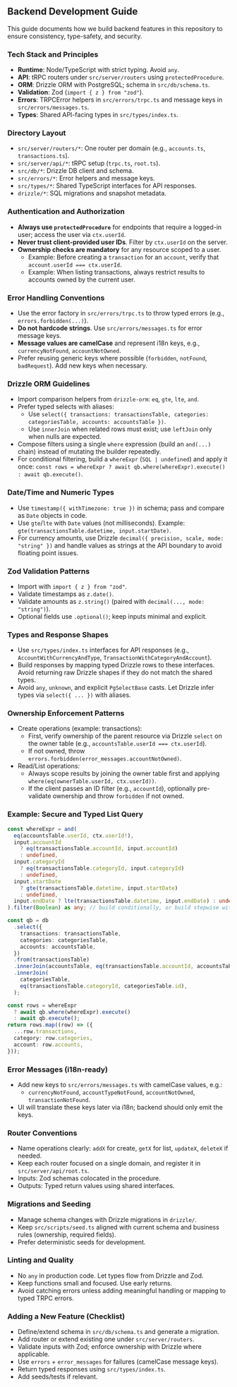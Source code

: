 ## Backend Development Guide

This guide documents how we build backend features in this repository to ensure consistency, type-safety, and security.

### Tech Stack and Principles

- **Runtime**: Node/TypeScript with strict typing. Avoid `any`.
- **API**: tRPC routers under `src/server/routers` using `protectedProcedure`.
- **ORM**: Drizzle ORM with PostgreSQL; schema in `src/db/schema.ts`.
- **Validation**: Zod (`import { z } from "zod"`).
- **Errors**: TRPCError helpers in `src/errors/trpc.ts` and message keys in `src/errors/messages.ts`.
- **Types**: Shared API-facing types in `src/types/index.ts`.

### Directory Layout

- `src/server/routers/*`: One router per domain (e.g., `accounts.ts`, `transactions.ts`).
- `src/server/api/*`: tRPC setup (`trpc.ts`, `root.ts`).
- `src/db/*`: Drizzle DB client and schema.
- `src/errors/*`: Error helpers and message keys.
- `src/types/*`: Shared TypeScript interfaces for API responses.
- `drizzle/*`: SQL migrations and snapshot metadata.

### Authentication and Authorization

- **Always use `protectedProcedure`** for endpoints that require a logged-in user; access the user via `ctx.userId`.
- **Never trust client-provided user IDs**. Filter by `ctx.userId` on the server.
- **Ownership checks are mandatory** for any resource scoped to a user.
  - Example: Before creating a `transaction` for an `account`, verify that `account.userId === ctx.userId`.
  - Example: When listing transactions, always restrict results to accounts owned by the current user.

### Error Handling Conventions

- Use the error factory in `src/errors/trpc.ts` to throw typed errors (e.g., `errors.forbidden(...)`).
- **Do not hardcode strings**. Use `src/errors/messages.ts` for error message keys.
- **Message values are camelCase** and represent i18n keys, e.g., `currencyNotFound`, `accountNotOwned`.
- Prefer reusing generic keys where possible (`forbidden`, `notFound`, `badRequest`). Add new keys when necessary.

### Drizzle ORM Guidelines

- Import comparison helpers from `drizzle-orm`: `eq`, `gte`, `lte`, `and`.
- Prefer typed selects with aliases:
  - Use `select({ transactions: transactionsTable, categories: categoriesTable, accounts: accountsTable })`.
  - Use `innerJoin` when related rows must exist; use `leftJoin` only when nulls are expected.
- Compose filters using a single `where` expression (build an `and(...)` chain) instead of mutating the builder repeatedly.
- For conditional filtering, build a `whereExpr` (`SQL | undefined`) and apply it once: `const rows = whereExpr ? await qb.where(whereExpr).execute() : await qb.execute()`.

### Date/Time and Numeric Types

- Use `timestamp({ withTimezone: true })` in schema; pass and compare as `Date` objects in code.
- Use `gte`/`lte` with `Date` values (not milliseconds). Example: `gte(transactionsTable.datetime, input.startDate)`.
- For currency amounts, use Drizzle `decimal({ precision, scale, mode: "string" })` and handle values as strings at the API boundary to avoid floating point issues.

### Zod Validation Patterns

- Import with `import { z } from "zod"`.
- Validate timestamps as `z.date()`.
- Validate amounts as `z.string()` (paired with `decimal(..., mode: "string")`).
- Optional fields use `.optional()`; keep inputs minimal and explicit.

### Types and Response Shapes

- Use `src/types/index.ts` interfaces for API responses (e.g., `AccountWithCurrencyAndType`, `TransactionWithCategoryAndAccount`).
- Build responses by mapping typed Drizzle rows to these interfaces. Avoid returning raw Drizzle shapes if they do not match the shared types.
- Avoid `any`, `unknown`, and explicit `PgSelectBase` casts. Let Drizzle infer types via `select({ ... })` with aliases.

### Ownership Enforcement Patterns

- Create operations (example: transactions):
  - First, verify ownership of the parent resource via Drizzle `select` on the owner table (e.g., `accountsTable.userId === ctx.userId`).
  - If not owned, throw `errors.forbidden(error_messages.accountNotOwned)`.
- Read/List operations:
  - Always scope results by joining the owner table first and applying `where(eq(ownerTable.userId, ctx.userId))`.
  - If the client passes an ID filter (e.g., `accountId`), optionally pre-validate ownership and throw `forbidden` if not owned.

### Example: Secure and Typed List Query

```ts
const whereExpr = and(
  eq(accountsTable.userId, ctx.userId!),
  input.accountId
    ? eq(transactionsTable.accountId, input.accountId)
    : undefined,
  input.categoryId
    ? eq(transactionsTable.categoryId, input.categoryId)
    : undefined,
  input.startDate
    ? gte(transactionsTable.datetime, input.startDate)
    : undefined,
  input.endDate ? lte(transactionsTable.datetime, input.endDate) : undefined,
).filter(Boolean) as any; // build conditionally, or build stepwise without arrays

const qb = db
  .select({
    transactions: transactionsTable,
    categories: categoriesTable,
    accounts: accountsTable,
  })
  .from(transactionsTable)
  .innerJoin(accountsTable, eq(transactionsTable.accountId, accountsTable.id))
  .innerJoin(
    categoriesTable,
    eq(transactionsTable.categoryId, categoriesTable.id),
  );

const rows = whereExpr
  ? await qb.where(whereExpr).execute()
  : await qb.execute();
return rows.map((row) => ({
  ...row.transactions,
  category: row.categories,
  account: row.accounts,
}));
```

### Error Messages (i18n-ready)

- Add new keys to `src/errors/messages.ts` with camelCase values, e.g.:
  - `currencyNotFound`, `accountTypeNotFound`, `accountNotOwned`, `transactionNotFound`.
- UI will translate these keys later via i18n; backend should only emit the keys.

### Router Conventions

- Name operations clearly: `addX` for create, `getX` for list, `updateX`, `deleteX` if needed.
- Keep each router focused on a single domain, and register it in `src/server/api/root.ts`.
- Inputs: Zod schemas colocated in the procedure.
- Outputs: Typed return values using shared interfaces.

### Migrations and Seeding

- Manage schema changes with Drizzle migrations in `drizzle/`.
- Keep `src/scripts/seed.ts` aligned with current schema and business rules (ownership, required fields).
- Prefer deterministic seeds for development.

### Linting and Quality

- No `any` in production code. Let types flow from Drizzle and Zod.
- Keep functions small and focused. Use early returns.
- Avoid catching errors unless adding meaningful handling or mapping to typed TRPC errors.

### Adding a New Feature (Checklist)

- Define/extend schema in `src/db/schema.ts` and generate a migration.
- Add router or extend existing one under `src/server/routers`.
- Validate inputs with Zod; enforce ownership with Drizzle where applicable.
- Use `errors` + `error_messages` for failures (camelCase message keys).
- Return typed responses using `src/types/index.ts`.
- Add seeds/tests if relevant.

